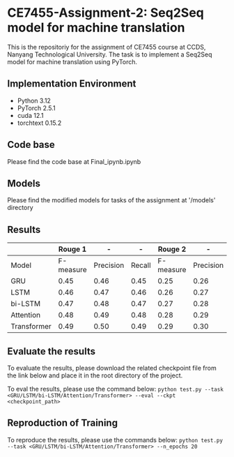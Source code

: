 # CE7455-Assignment-2: Seq2Seq model for machine translation

This is the repositoriy for the assignment of CE7455 course at CCDS, Nanyang Technological University. The task is to implement a Seq2Seq model for machine translation using PyTorch.

## Implementation Environment
- Python 3.12
- PyTorch 2.5.1
- cuda 12.1
- torchtext 0.15.2

## Code base
Please find the code base at Final_ipynb.ipynb

## Models
Please find the modified models for tasks of the assignment at '/models' directory

## Results

|          | Rouge 1 | - | - | Rouge 2   | - | - |
|   ----    |----|----|----|-----------|----|----|
| Model | F-measure | Precision | Recall | F-measure | Precision | Recall |
| GRU | 0.45 | 0.46 | 0.45 | 0.25      | 0.26 | 0.25 |
| LSTM | 0.46 | 0.47 | 0.46 | 0.26      | 0.27 | 0.26 |
| bi-LSTM | 0.47 | 0.48 | 0.47 | 0.27      | 0.28 | 0.27 |
| Attention | 0.48 | 0.49 | 0.48 | 0.28      | 0.29 | 0.28 |
| Transformer | 0.49 | 0.50 | 0.49 | 0.29      | 0.30 | 0.29 |

## Evaluate the results
To evaluate the results, please download the related checkpoint file from the link below and place it in the root directory of the project.

To eval the results, please use the command below:
```python test.py --task <GRU/LSTM/bi-LSTM/Attention/Transformer> --eval --ckpt <checkpoint_path>```

## Reproduction of Training
To reproduce the results, please use the commands below:
```python test.py --task <GRU/LSTM/bi-LSTM/Attention/Transformer> --n_epochs 20```



